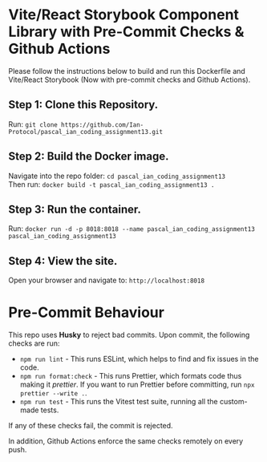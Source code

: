 # Vite/React Storybook Component Library with Pre-Commit Checks & Github Actions

Please follow the instructions below to build and run this Dockerfile and Vite/React Storybook (Now with pre-commit checks and Github Actions).

## Step 1: Clone this Repository.

Run: `git clone https://github.com/Ian-Protocol/pascal_ian_coding_assignment13.git`

## Step 2: Build the Docker image.

Navigate into the repo folder: `cd pascal_ian_coding_assignment13`  
Then run: `docker build -t pascal_ian_coding_assignment13 .`

## Step 3: Run the container.

Run: `docker run -d -p 8018:8018 --name pascal_ian_coding_assignment13 pascal_ian_coding_assignment13`

## Step 4: View the site.

Open your browser and navigate to: `http://localhost:8018`

# Pre-Commit Behaviour
This repo uses **Husky** to reject bad commits.
Upon commit, the following checks are run:
- `npm run lint` - This runs ESLint, which helps to find and fix issues in the code.
- `npm run format:check` - This runs Prettier, which formats code thus making it *prettier*. If you want to run Prettier before committing, run `npx prettier --write .`.
- `npm run test` - This runs the Vitest test suite, running all the custom-made tests.

If any of these checks fail, the commit is rejected.

In addition, Github Actions enforce the same checks remotely on every push.
